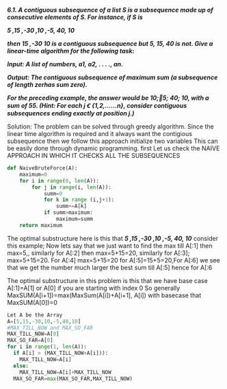 ***6.1. A contiguous subsequence of a list S is a subsequence made up of consecutive elements of S. For
instance, if S is***

***5 ,15 ,-30 ,10 ,-5, 40, 10***

***then 15 ,-30 10 is a contiguous subsequence but 5, 15, 40 is not. Give a linear-time algorithm for
the following task:***


***Input: A list of numbers, a1, a2, . . . ., an.***


***Output: The contiguous subsequence of maximum sum (a subsequence of length zerhas sum zero).***


***For the preceding example, the answer would be 10;􀀀5; 40; 10, with a sum of 55.
(Hint: For each j Ꞓ {1,2,……n}, consider contiguous subsequences ending exactly at position j.)***




Solution: The problem can be solved through greedy algorithm.
Since the linear time algorithm is required and it always want the contigious subsequence then we follow this approach
initialize two variables
This can be easily done through dynamic programming.
first Let us check the NAIVE APPROACH IN WHICH IT CHECKS ALL THE SUBSEQUENCES
```py
def NaiveBruteForce(A):
	maximum=0
	for i in range(0, len(A)):
		for j in range(i, len(A)):
			summ=0
			for k in range (i,j+1):
				summ+=A[k]
			if summ>maximum:
				maximum=summ
	return maximum
```
The optimal substructure here is this that ***5 ,15 ,-30 ,10 ,-5, 40, 10*** consider this example;
Now lets say that we just want to find the max till A[:1] then max=5,, similarly for A[:2] then max=5+15=20, 
similarly for A[:3]; max=5+15=20. For A[:4] max=5+15=20 for A[:5]=15+5=20,For A[:6] we see that we get the number much larger
the best sum till A[:5] hence for A[:6

The optimal substructure in this problem is this that we have base case A[:1]=A[1] or A[0] if you are starting with index 0
So generally MaxSUM(A[i+1])=max(MaxSum(A[i])+A[i+1], A[i])  with basecase that MaxSUM(A[0])=0

```py
Let A be the Array
A=[5,15,-30,10,-5,40,10]
#MAX_TILL_NOW and MAX_SO_FAR
MAX_TILL_NOW=A[0]
MAX_SO_FAR=A[0]
for i in range(1, len(A)):
  if A[i] > (MAX_TILL_NOW+A[i])):
    MAX_TILL_NOW=A[i]
  else:
    MAX_TILL_NOW=A[i]+MAX_TILL_NOW
  MAX_SO_FAR=max(MAX_SO_FAR,MAX_TILL_NOW)
  
  
